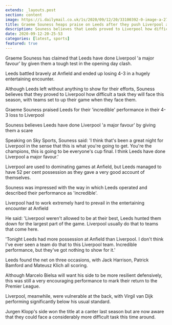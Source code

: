 ```yaml
---
extends: _layouts.post
section: content
image: https://i.dailymail.co.uk/1s/2020/09/12/20/33100392-0-image-a-27_1599938082090.jpg 
title: Graeme Souness heaps praise on Leeds after they push Liverpool all the way in opening day thriller 
description: Souness believes that Leeds proved to Liverpool how difficult a task they will face this season, with teams set to up their game when they face them. 
date: 2020-09-12-20-25-53 
categories: [latest, sports] 
featured: true 
--- 
```

Graeme Souness has claimed that Leeds have done Liverpool 'a major favour' by given them a tough test in the opening day clash.

Leeds battled bravely at Anfield and ended up losing 4-3 in a hugely entertaining encounter.

Although Leeds left without anything to show for their efforts, Souness believes that they proved to Liverpool how difficult a task they will face this season, with teams set to up their game when they face them. 

Graeme Souness praised Leeds for their 'incredible' performance in their 4-3 loss to Liverpool

Souness believes Leeds have done Liverpool 'a major favour' by giving them a scare

Speaking on Sky Sports, Souness said: 'I think that's been a great night for Liverpool in the sense that this is what you're going to get. You're the champions, this is going to be everyone's cup final. I think Leeds have done Liverpool a major favour.'

Liverpool are used to dominating games at Anfield, but Leeds managed to have 52 per cent possession as they gave a very good account of themselves.

Souness was impressed with the way in which Leeds operated and described their performance as 'incredible'. 

Liverpool had to work extremely hard to prevail in the entertaining encounter at Anfield

He said: 'Liverpool weren't allowed to be at their best, Leeds hunted them down for the largest part of the game. Liverpool usually do that to teams that come here. 

'Tonight Leeds had more possession at Anfield than Liverpool. I don't think I've ever seen a team do that to this Liverpool team. Incredible performance, but they've got nothing to show for it.' 

Leeds found the net on three occasions, with Jack Harrison, Patrick Bamford and Mateusz Klich all scoring.

Although Marcelo Bielsa will want his side to be more resilient defensively, this was still a very encouraging performance to mark their return to the Premier League.

Liverpool, meanwhile, were vulnerable at the back, with Virgil van Dijk performing significantly below his usual standard. 

Jurgen Klopp's side won the title at a canter last season but are now aware that they could face a considerably more difficult task this time around.  

